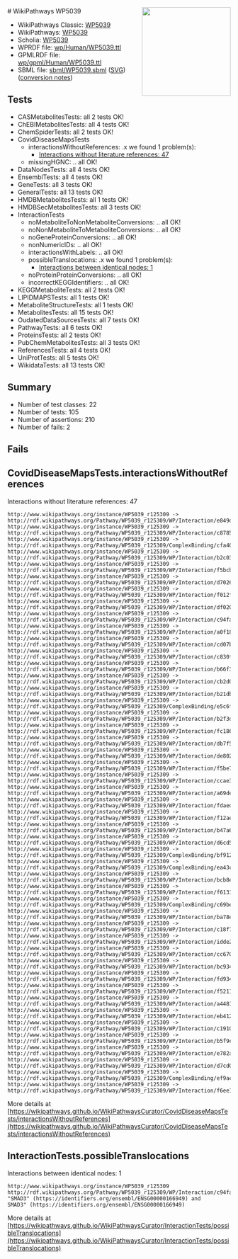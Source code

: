 <img style="float: right; width: 200px" src="../logo.png" />
# WikiPathways WP5039

* WikiPathways Classic: [WP5039](https://classic.wikipathways.org/instance/WP5039)
* WikiPathways: [WP5039](https://identifiers.org/wikipathways:WP5039)
* Scholia: [WP5039](https://scholia.toolforge.org/wikipathways/WP5039)
* WPRDF file: [wp/Human/WP5039.ttl](../wp/Human/WP5039.ttl)
* GPMLRDF file: [wp/gpml/Human/WP5039.ttl](../wp/gpml/Human/WP5039.ttl)
* SBML file: [sbml/WP5039.sbml](../sbml/WP5039.sbml) ([SVG](../sbml/WP5039.svg)) ([conversion notes](../sbml/WP5039.txt))

## Tests
* CASMetabolitesTests: all 2 tests OK!
* ChEBIMetabolitesTests: all 4 tests OK!
* ChemSpiderTests: all 2 tests OK!
* CovidDiseaseMapsTests
    * interactionsWithoutReferences: .x we found 1 problem(s):
        * [Interactions without literature references: 47](#9701cd45)
    * missingHGNC: .. all OK!
* DataNodesTests: all 4 tests OK!
* EnsemblTests: all 4 tests OK!
* GeneTests: all 3 tests OK!
* GeneralTests: all 13 tests OK!
* HMDBMetabolitesTests: all 1 tests OK!
* HMDBSecMetabolitesTests: all 3 tests OK!
* InteractionTests
    * noMetaboliteToNonMetaboliteConversions: .. all OK!
    * noNonMetaboliteToMetaboliteConversions: .. all OK!
    * noGeneProteinConversions: .. all OK!
    * nonNumericIDs: .. all OK!
    * interactionsWithLabels: .. all OK!
    * possibleTranslocations: .x we found 1 problem(s):
        * [Interactions between identical nodes: 1](#1c118206)
    * noProteinProteinConversions: .. all OK!
    * incorrectKEGGIdentifiers: .. all OK!
* KEGGMetaboliteTests: all 2 tests OK!
* LIPIDMAPSTests: all 1 tests OK!
* MetaboliteStructureTests: all 1 tests OK!
* MetabolitesTests: all 15 tests OK!
* OudatedDataSourcesTests: all 7 tests OK!
* PathwayTests: all 6 tests OK!
* ProteinsTests: all 2 tests OK!
* PubChemMetabolitesTests: all 3 tests OK!
* ReferencesTests: all 4 tests OK!
* UniProtTests: all 5 tests OK!
* WikidataTests: all 13 tests OK!


## Summary

* Number of test classes: 22
* Number of tests: 105
* Number of assertions: 210
* Number of fails: 2

## Fails

<a name="9701cd45" />

## CovidDiseaseMapsTests.interactionsWithoutReferences

Interactions without literature references: 47
```
http://www.wikipathways.org/instance/WP5039_r125309 -> http://rdf.wikipathways.org/Pathway/WP5039_r125309/WP/Interaction/e849d
http://www.wikipathways.org/instance/WP5039_r125309 -> http://rdf.wikipathways.org/Pathway/WP5039_r125309/WP/Interaction/c8785
http://www.wikipathways.org/instance/WP5039_r125309 -> http://rdf.wikipathways.org/Pathway/WP5039_r125309/ComplexBinding/cfa40
http://www.wikipathways.org/instance/WP5039_r125309 -> http://rdf.wikipathways.org/Pathway/WP5039_r125309/WP/Interaction/b2c03
http://www.wikipathways.org/instance/WP5039_r125309 -> http://rdf.wikipathways.org/Pathway/WP5039_r125309/WP/Interaction/f5bcb
http://www.wikipathways.org/instance/WP5039_r125309 -> http://rdf.wikipathways.org/Pathway/WP5039_r125309/WP/Interaction/d7026
http://www.wikipathways.org/instance/WP5039_r125309 -> http://rdf.wikipathways.org/Pathway/WP5039_r125309/WP/Interaction/f012f
http://www.wikipathways.org/instance/WP5039_r125309 -> http://rdf.wikipathways.org/Pathway/WP5039_r125309/WP/Interaction/df020
http://www.wikipathways.org/instance/WP5039_r125309 -> http://rdf.wikipathways.org/Pathway/WP5039_r125309/WP/Interaction/c94fa
http://www.wikipathways.org/instance/WP5039_r125309 -> http://rdf.wikipathways.org/Pathway/WP5039_r125309/WP/Interaction/a0f18
http://www.wikipathways.org/instance/WP5039_r125309 -> http://rdf.wikipathways.org/Pathway/WP5039_r125309/WP/Interaction/cd07b
http://www.wikipathways.org/instance/WP5039_r125309 -> http://rdf.wikipathways.org/Pathway/WP5039_r125309/WP/Interaction/c830f
http://www.wikipathways.org/instance/WP5039_r125309 -> http://rdf.wikipathways.org/Pathway/WP5039_r125309/WP/Interaction/b66f3
http://www.wikipathways.org/instance/WP5039_r125309 -> http://rdf.wikipathways.org/Pathway/WP5039_r125309/WP/Interaction/cb2d0
http://www.wikipathways.org/instance/WP5039_r125309 -> http://rdf.wikipathways.org/Pathway/WP5039_r125309/WP/Interaction/b21db
http://www.wikipathways.org/instance/WP5039_r125309 -> http://rdf.wikipathways.org/Pathway/WP5039_r125309/ComplexBinding/e5c6f
http://www.wikipathways.org/instance/WP5039_r125309 -> http://rdf.wikipathways.org/Pathway/WP5039_r125309/WP/Interaction/b2f3d
http://www.wikipathways.org/instance/WP5039_r125309 -> http://rdf.wikipathways.org/Pathway/WP5039_r125309/WP/Interaction/fc186
http://www.wikipathways.org/instance/WP5039_r125309 -> http://rdf.wikipathways.org/Pathway/WP5039_r125309/WP/Interaction/db7f5
http://www.wikipathways.org/instance/WP5039_r125309 -> http://rdf.wikipathways.org/Pathway/WP5039_r125309/WP/Interaction/de802
http://www.wikipathways.org/instance/WP5039_r125309 -> http://rdf.wikipathways.org/Pathway/WP5039_r125309/WP/Interaction/f5be7
http://www.wikipathways.org/instance/WP5039_r125309 -> http://rdf.wikipathways.org/Pathway/WP5039_r125309/WP/Interaction/ccae3
http://www.wikipathways.org/instance/WP5039_r125309 -> http://rdf.wikipathways.org/Pathway/WP5039_r125309/WP/Interaction/a69de
http://www.wikipathways.org/instance/WP5039_r125309 -> http://rdf.wikipathways.org/Pathway/WP5039_r125309/WP/Interaction/fdaed
http://www.wikipathways.org/instance/WP5039_r125309 -> http://rdf.wikipathways.org/Pathway/WP5039_r125309/WP/Interaction/f12ae
http://www.wikipathways.org/instance/WP5039_r125309 -> http://rdf.wikipathways.org/Pathway/WP5039_r125309/WP/Interaction/b47a6
http://www.wikipathways.org/instance/WP5039_r125309 -> http://rdf.wikipathways.org/Pathway/WP5039_r125309/WP/Interaction/d6cd5
http://www.wikipathways.org/instance/WP5039_r125309 -> http://rdf.wikipathways.org/Pathway/WP5039_r125309/ComplexBinding/bf912
http://www.wikipathways.org/instance/WP5039_r125309 -> http://rdf.wikipathways.org/Pathway/WP5039_r125309/ComplexBinding/ea43c
http://www.wikipathways.org/instance/WP5039_r125309 -> http://rdf.wikipathways.org/Pathway/WP5039_r125309/WP/Interaction/bcb8e
http://www.wikipathways.org/instance/WP5039_r125309 -> http://rdf.wikipathways.org/Pathway/WP5039_r125309/WP/Interaction/f6131
http://www.wikipathways.org/instance/WP5039_r125309 -> http://rdf.wikipathways.org/Pathway/WP5039_r125309/ComplexBinding/c69be
http://www.wikipathways.org/instance/WP5039_r125309 -> http://rdf.wikipathways.org/Pathway/WP5039_r125309/WP/Interaction/ba78e
http://www.wikipathways.org/instance/WP5039_r125309 -> http://rdf.wikipathways.org/Pathway/WP5039_r125309/WP/Interaction/c18f7
http://www.wikipathways.org/instance/WP5039_r125309 -> http://rdf.wikipathways.org/Pathway/WP5039_r125309/WP/Interaction/idde2be3e1
http://www.wikipathways.org/instance/WP5039_r125309 -> http://rdf.wikipathways.org/Pathway/WP5039_r125309/WP/Interaction/cc670
http://www.wikipathways.org/instance/WP5039_r125309 -> http://rdf.wikipathways.org/Pathway/WP5039_r125309/WP/Interaction/bc934
http://www.wikipathways.org/instance/WP5039_r125309 -> http://rdf.wikipathways.org/Pathway/WP5039_r125309/WP/Interaction/fd934
http://www.wikipathways.org/instance/WP5039_r125309 -> http://rdf.wikipathways.org/Pathway/WP5039_r125309/WP/Interaction/f5211
http://www.wikipathways.org/instance/WP5039_r125309 -> http://rdf.wikipathways.org/Pathway/WP5039_r125309/WP/Interaction/a4481
http://www.wikipathways.org/instance/WP5039_r125309 -> http://rdf.wikipathways.org/Pathway/WP5039_r125309/WP/Interaction/eb412
http://www.wikipathways.org/instance/WP5039_r125309 -> http://rdf.wikipathways.org/Pathway/WP5039_r125309/WP/Interaction/c1910
http://www.wikipathways.org/instance/WP5039_r125309 -> http://rdf.wikipathways.org/Pathway/WP5039_r125309/WP/Interaction/b5f9c
http://www.wikipathways.org/instance/WP5039_r125309 -> http://rdf.wikipathways.org/Pathway/WP5039_r125309/WP/Interaction/e782a
http://www.wikipathways.org/instance/WP5039_r125309 -> http://rdf.wikipathways.org/Pathway/WP5039_r125309/WP/Interaction/d7cd0
http://www.wikipathways.org/instance/WP5039_r125309 -> http://rdf.wikipathways.org/Pathway/WP5039_r125309/ComplexBinding/ef9ac
http://www.wikipathways.org/instance/WP5039_r125309 -> http://rdf.wikipathways.org/Pathway/WP5039_r125309/WP/Interaction/f6ee1
```

More details at [https://wikipathways.github.io/WikiPathwaysCurator/CovidDiseaseMapsTests/interactionsWithoutReferences](https://wikipathways.github.io/WikiPathwaysCurator/CovidDiseaseMapsTests/interactionsWithoutReferences)

<a name="1c118206" />

## InteractionTests.possibleTranslocations

Interactions between identical nodes: 1
```
http://www.wikipathways.org/instance/WP5039_r125309 http://rdf.wikipathways.org/Pathway/WP5039_r125309/WP/Interaction/c94fa "SMAD3" (https://identifiers.org/ensembl/ENSG00000166949) and 
SMAD3" (https://identifiers.org/ensembl/ENSG00000166949)
```

More details at [https://wikipathways.github.io/WikiPathwaysCurator/InteractionTests/possibleTranslocations](https://wikipathways.github.io/WikiPathwaysCurator/InteractionTests/possibleTranslocations)

